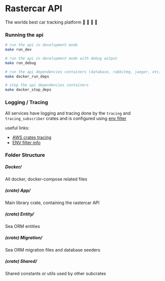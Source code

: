 # Rastercar API

The worlds best car tracking platform :car: :blue_car: :taxi: :bus:

### Running the api

```bash
# run the api in development mode
make run_dev

# run the api in development mode with debug output
make run_debug

# run the api dependencies containers (database, rabbitmq, jaeger, etc)
make docker_run_deps

# stop the api dependencies containers
make docker_stop_deps
```

### Logging / Tracing

All services have logging and tracing done by the `tracing` and `tracing_subscriber` crates and is configured using [env filter](https://docs.rs/tracing-subscriber/latest/tracing_subscriber/filter/struct.EnvFilter.html?search=with_env_filter#method.from_env)

useful links:

- [AWS crates tracing](https://docs.aws.amazon.com/sdk-for-rust/latest/dg/logging.html)
- [ENV filter info](https://rust-lang-nursery.github.io/rust-cookbook/development_tools/debugging/config_log.html)

### Folder Structure

##### Docker/

All docker, docker-compose related files

##### (crate) App/

Main library crate, containing the rastercar API

##### (crate) Entity/

Sea ORM entities

##### (crate) Migration/

Sea ORM migration files and database seeders

##### (crate) Shared/

Shared constants or utils used by other subcrates
